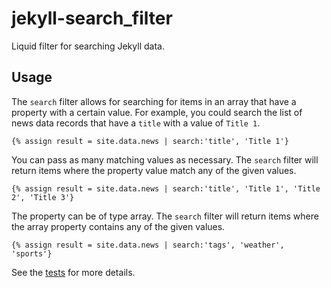 # jekyll-search_filter

Liquid filter for searching Jekyll data.

## Usage

The `search` filter allows for searching for items in an array that have a property with a certain value. For example, you could search the list of news data records that have a `title` with a value of `Title 1`.

```
{% assign result = site.data.news | search:'title', 'Title 1'}
```

You can pass as many matching values as necessary. The `search` filter will return items where the property value match any of the given values.

```
{% assign result = site.data.news | search:'title', 'Title 1', 'Title 2', 'Title 3'}
```

The property can be of type array. The `search` filter will return items where the array property contains any of the given values.

```
{% assign result = site.data.news | search:'tags', 'weather', 'sports'}
```

See the [tests](https://github.com/cityoffortworth/jekyll-search_filter/blob/master/test/jekyll/search_filter/filter_test.rb) for more details.
